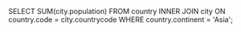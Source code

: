 SELECT SUM(city.population) FROM country INNER JOIN city ON country.code = city.countrycode WHERE country.continent = 'Asia';
